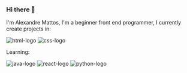 ### Hi there 👋

I'm Alexandre Mattos, I'm a beginner front end programmer, I currently create projects in:

<img src="https://img.shields.io/badge/HTML5-E34F26?style=for-the-badge&logo=html5&logoColor=white" alt="html-logo"/> <img src="https://icongr.am/devicon/css3-original-wordmark.svg?size=70&color=currentColor" alt="css-logo"/>


Learning:

<img src="https://img.shields.io/badge/JavaScript-F7DF1E?style=for-the-badge&logo=javascript&logoColor=black" alt="java-logo"/> <img src="https://img.shields.io/badge/React-20232A?style=for-the-badge&logo=react&logoColor=61DAFB" alt="react-logo"/>
<img src="https://icongr.am/devicon/python-original.svg?size=50&color=currentColor" alt="python-logo"/>






